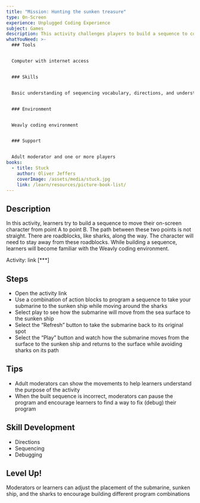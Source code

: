 ```yaml
---
title: "Mission: Hunting the sunken treasure"
type: On-Screen
experience: Unplugged Coding Experience
subject: Games
description: This activity challenges players to build a sequence to complete a mission.
whatYouNeed: >-
  ### Tools


  Computer with internet access


  ### Skills


  Basic understanding of sequencing vocabulary, directions, and understanding of the selected coding environment


  ### Environment


  Weavly coding environment


  ### Support


  Adult moderator and one or more players
books:
  - title: Stuck
    author: Oliver Jeffers
    coverImage: /assets/media/stuck.jpg
    link: /learn/resources/picture-book-list/
---
```

## Description

In this activity, learners try to build a sequence to move their on-screen character from point A to point B. The path between these two points is not straight. There are roadblocks, like sharks, along the way. The character will need to stay away from these roadblocks. While building a sequence, learners will become familiar with the Weavly coding environment.

Activity: link \[\*\**]

## Steps

* Open the activity link
* Use a combination of action blocks to program a sequence to take your submarine to the sunken ship while moving around the sharks
* Select play to see how the submarine will move from the sea surface to the sunken ship
* Select the “Refresh” button to take the submarine back to its original spot
* Select the “Play” button and watch how the submarine moves from the surface to the sunken ship and returns to the surface while avoiding sharks on its path

## Tips

* Adult moderators can show the movements to help learners understand the purpose of the activity
* When the built sequence is incorrect, moderators can pause the program and encourage learners to find a way to fix (debug) their program

## Skill Development

* Directions
* Sequencing
* Debugging

## Level Up!

Moderators or learners can adjust the placement of the submarine, sunken ship, and the sharks to encourage building different program combinations